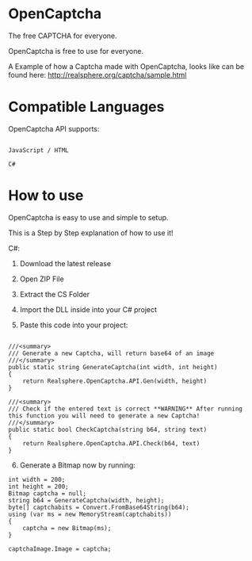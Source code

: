 # OpenCaptcha

The free CAPTCHA for everyone.

OpenCaptcha is free to use for everyone.

A Example of how a Captcha made with OpenCaptcha, looks like can be found here: http://realsphere.org/captcha/sample.html

# Compatible Languages
OpenCaptcha API supports:

```

JavaScript / HTML

C#

```

# How to use

OpenCaptcha is easy to use and simple to setup.

This is a Step by Step explanation of how to use it!

C#:

1) Download the latest release

2) Open ZIP File

3) Extract the CS Folder

4) Import the DLL inside into your C# project

5) Paste this code into your project:

```

///<summary>
/// Generate a new Captcha, will return base64 of an image
///</summary>
public static string GenerateCaptcha(int width, int height) 
{
    return Realsphere.OpenCaptcha.API.Gen(width, height)
}

///<summary>
/// Check if the entered text is correct **WARNING** After running this function you will need to generate a new Captcha!
///</summary>
public static bool CheckCaptcha(string b64, string text) 
{
    return Realsphere.OpenCaptcha.API.Check(b64, text)
}

```

6) Generate a Bitmap now by running: 

```
int width = 200;
int height = 200;
Bitmap captcha = null;
string b64 = GenerateCaptcha(width, height);
byte[] captchabits = Convert.FromBase64String(b64);
using (var ms = new MemoryStream(captchabits))
{
    captcha = new Bitmap(ms);
}

captchaImage.Image = captcha;

```
